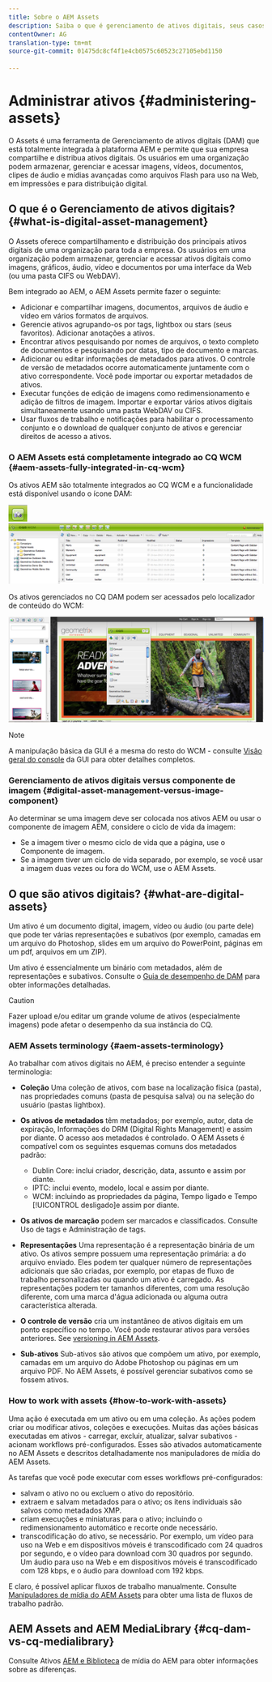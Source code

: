 ```yaml
---
title: Sobre o AEM Assets
description: Saiba o que é gerenciamento de ativos digitais, seus casos de uso e a oferta de ativos AEM da Adobe
contentOwner: AG
translation-type: tm+mt
source-git-commit: 01475dc8cf4f1e4cb0575c60523c27105ebd1150

---
```



# Administrar ativos {#administering-assets}

O Assets é uma ferramenta de Gerenciamento de ativos digitais (DAM) que está totalmente integrada à plataforma AEM e permite que sua empresa compartilhe e distribua ativos digitais. Os usuários em uma organização podem armazenar, gerenciar e acessar imagens, vídeos, documentos, clipes de áudio e mídias avançadas como arquivos Flash para uso na Web, em impressões e para distribuição digital.

## O que é o Gerenciamento de ativos digitais? {#what-is-digital-asset-management}

O Assets oferece compartilhamento e distribuição dos principais ativos digitais de uma organização para toda a empresa. Os usuários em uma organização podem armazenar, gerenciar e acessar ativos digitais como imagens, gráficos, áudio, vídeo e documentos por uma interface da Web (ou uma pasta CIFS ou WebDAV).

Bem integrado ao AEM, o AEM Assets permite fazer o seguinte:

* Adicionar e compartilhar imagens, documentos, arquivos de áudio e vídeo em vários formatos de arquivos.
* Gerencie ativos agrupando-os por tags, lightbox ou stars (seus favoritos). Adicionar anotações a ativos.
* Encontrar ativos pesquisando por nomes de arquivos, o texto completo de documentos e pesquisando por datas, tipo de documento e marcas.
* Adicionar ou editar informações de metadados para ativos. O controle de versão de metadados ocorre automaticamente juntamente com o ativo correspondente. Você pode importar ou exportar metadados de ativos.
* Executar funções de edição de imagens como redimensionamento e adição de filtros de imagem. Importar e exportar vários ativos digitais simultaneamente usando uma pasta WebDAV ou CIFS.
* Usar fluxos de trabalho e notificações para habilitar o processamento conjunto e o download de qualquer conjunto de ativos e gerenciar direitos de acesso a ativos.

### O AEM Assets está completamente integrado ao CQ WCM {#aem-assets-fully-integrated-in-cq-wcm}

Os ativos AEM são totalmente integrados ao CQ WCM e a funcionalidade está disponível usando o ícone DAM:

![screen_shot_2012-04-17at15946pm](assets/screen_shot_2012-04-17at15946pm.png) ![screen_shot_2012-04-17at20100pm](assets/screen_shot_2012-04-17at20100pm.png)

Os ativos gerenciados no CQ DAM podem ser acessados pelo localizador de conteúdo do WCM:

![screen_shot_2012-04-17at20214pm](assets/screen_shot_2012-04-17at20214pm.png)

>[!NOTE]
>
>A manipulação básica da GUI é a mesma do resto do WCM - consulte [Visão geral do console](/help/sites-authoring/page-authoring.md) da GUI para obter detalhes completos.

### Gerenciamento de ativos digitais versus componente de imagem {#digital-asset-management-versus-image-component}

Ao determinar se uma imagem deve ser colocada nos ativos AEM ou usar o componente de imagem AEM, considere o ciclo de vida da imagem:

* Se a imagem tiver o mesmo ciclo de vida que a página, use o Componente de imagem.
* Se a imagem tiver um ciclo de vida separado, por exemplo, se você usar a imagem duas vezes ou fora do WCM, use o AEM Assets.

## O que são ativos digitais? {#what-are-digital-assets}

Um ativo é um documento digital, imagem, vídeo ou áudio (ou parte dele) que pode ter várias representações e subativos (por exemplo, camadas em um arquivo do Photoshop, slides em um arquivo do PowerPoint, páginas em um pdf, arquivos em um ZIP).

Um ativo é essencialmente um binário com metadados, além de representações e subativos. Consulte o [Guia de desempenho de DAM](/help/sites-deploying/assets-performance-sizing.md) para obter informações detalhadas.

>[!CAUTION]
>
>Fazer upload e/ou editar um grande volume de ativos (especialmente imagens) pode afetar o desempenho da sua instância do CQ.

### AEM Assets terminology {#aem-assets-terminology}

Ao trabalhar com ativos digitais no AEM, é preciso entender a seguinte terminologia:

* **Coleção** Uma coleção de ativos, com base na localização física (pasta), nas propriedades comuns (pasta de pesquisa salva) ou na seleção do usuário (pastas lightbox).

* **Os ativos de metadados** têm metadados; por exemplo, autor, data de expiração, Informações do DRM (Digital Rights Management) e assim por diante. O acesso aos metadados é controlado. O AEM Assets é compatível com os seguintes esquemas comuns dos metadados padrão:

   * Dublin Core: inclui criador, descrição, data, assunto e assim por diante.
   * IPTC: inclui evento, modelo, local e assim por diante.
   * WCM: incluindo as propriedades da página, Tempo  ligado e Tempo [!UICONTROL desligado]e assim por diante.

* **Os ativos de marcação** podem ser marcados e classificados. Consulte Uso de tags e Administração de tags.

* **Representações** Uma representação é a representação binária de um ativo. Os ativos sempre possuem uma representação primária: a do arquivo enviado. Eles podem ter qualquer número de representações adicionais que são criadas, por exemplo, por etapas de fluxo de trabalho personalizadas ou quando um ativo é carregado. As representações podem ter tamanhos diferentes, com uma resolução diferente, com uma marca d&#39;água adicionada ou alguma outra característica alterada.

* **O controle de versão** cria um instantâneo de ativos digitais em um ponto específico no tempo. Você pode restaurar ativos para versões anteriores. See [versioning in AEM Assets](managing-assets-touch-ui.md#asset-versioning).

* **Sub-ativos** Sub-ativos são ativos que compõem um ativo, por exemplo, camadas em um arquivo do Adobe Photoshop ou páginas em um arquivo PDF. No AEM Assets, é possível gerenciar subativos como se fossem ativos.

### How to work with assets {#how-to-work-with-assets}

Uma ação é executada em um ativo ou em uma coleção. As ações podem criar ou modificar ativos, coleções e execuções. Muitas das ações básicas executadas em ativos - carregar, excluir, atualizar, salvar subativos - acionam workflows pré-configurados. Esses são ativados automaticamente no AEM Assets e descritos detalhadamente nos manipuladores de mídia do AEM Assets.

As tarefas que você pode executar com esses workflows pré-configurados:

* salvam o ativo no ou excluem o ativo do repositório.
* extraem e salvam metadados para o ativo; os itens individuais são salvos como metadados XMP.
* criam execuções e miniaturas para o ativo; incluindo o redimensionamento automático e recorte onde necessário.
* transcodificação do ativo, se necessário. Por exemplo, um vídeo para uso na Web e em dispositivos móveis é transcodificado com 24 quadros por segundo, e o vídeo para download com 30 quadros por segundo. Um áudio para uso na Web e em dispositivos móveis é transcodificado com 128 kbps, e o áudio para download com 192 kbps.

E claro, é possível aplicar fluxos de trabalho manualmente. Consulte [Manipuladores de mídia do AEM Assets](/help/assets/media-handlers.md) para obter uma lista de fluxos de trabalho padrão.

## AEM Assets and AEM MediaLibrary {#cq-dam-vs-cq-medialibrary}

Consulte Ativos [AEM e Biblioteca](/help/assets/medialibrary.md) de mídia do AEM para obter informações sobre as diferenças.
